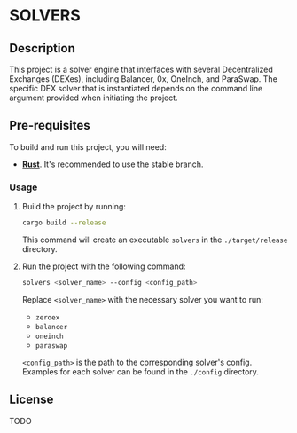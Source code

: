 # SOLVERS

## Description

This project is a solver engine that interfaces with several Decentralized Exchanges (DEXes), including Balancer, 0x,
OneInch, and ParaSwap. The specific DEX solver that is instantiated depends on the command line argument provided when
initiating the project.

## Pre-requisites

To build and run this project, you will need:

- **[Rust](https://www.rust-lang.org/tools/install)**. It's recommended to use the stable branch.

### Usage

1. Build the project by running:
   ```bash
   cargo build --release
   ```
   This command will create an executable `solvers` in the `./target/release` directory.

2. Run the project with the following command:
   ```bash
   solvers <solver_name> --config <config_path>
   ```
   
   Replace `<solver_name>` with the necessary solver you want to run:
    - `zeroex`
    - `balancer`
    - `oneinch`
    - `paraswap`

   `<config_path>` is the path to the corresponding solver's config. Examples for each solver can be found in
   the `./config` directory.

## License

TODO